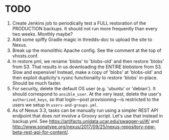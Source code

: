 # TODO

1. Create Jenkins job to periodically test a FULL restoration of the PRODUCTION backups. It should not run more
frequently than every two weeks. Monthly maybe?
1. Add some spiffy Gradle magic in thredds-doc to upload the site to Nexus.
1. Break up the monolithic Apache config. See the comment at the top of vhosts.conf.
1. In restore.yml, we rename 'blobs' to 'blobs-old' and then restore 'blobs' from S3. That results in us downloading
the ENTIRE blobstore from S3. Slow and expensive! Instead, make a copy of 'blobs' at 'blobs-old' and then exploit
duplicity's rysnc functionality to restore 'blobs' in-place. Should be much faster.
1. For security, delete the default OS user (e.g. 'ubuntu' or 'debian'). It should correspond to `ansible_user`.
At the very least, delete the user's `authorized_keys`, so that login—post provisioning—is restricted to the users we
setup in `users-and-groups.yml`.
1. As of Nexus 3.3, tasks can be manually run using a simpler REST API endpoint that does *not* involve a Groovy
script. Let's use that instead in backup.yml. See https://artifacts.unidata.ucar.edu/swagger-ui/#/ and
http://www.sonatype.org/nexus/2017/09/25/nexus-repository-new-beta-rest-api-for-content/.
